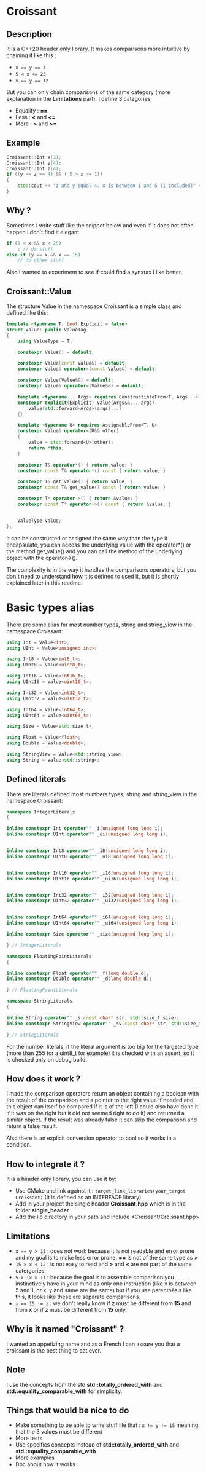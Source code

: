 # Croissant
## Description
It is a C++20 header only library. It makes comparisons more intuitive by chaining it like this :
* `x == y == z`
* `5 < x <= 25`
* `x == y == 12`

But you can only chain comparisons of the same category (more explanation in the __Limitations__ part). I define 3 categories:
* Equality : __==__
* Less : __<__ and __<=__
* More : __>__ and __>=__

## Example
```Cpp
Croissant::Int x(3);
Croissant::Int y(4);
Croissant::Int z(4);
if ((y == z == 4) && ( 5 > x >= 1))
{
	std::cout << "z and y equal 4. x is between 1 and 5 (1 included)" << std::endl;
}
```


## Why ?
Sometimes I write stuff like the snippet below and even if it does not often happen I don't find it elegant.
```Cpp
if (5 < x && x < 25)
	; // do stuff
else if (y == x && x == 15)
	// do other stuff
```
Also I wanted to experiment to see if could find a synxtax I like better.

## Croissant::Value
The structure Value in the namespace Croissant is a simple class and defined like this:
```Cpp
template <typename T, bool Explicit = false>
struct Value: public ValueTag
{
    using ValueType = T;

    constexpr Value() = default;

    constexpr Value(const Value&) = default;
    constexpr Value& operator=(const Value&) = default;

    constexpr Value(Value&&) = default;
    constexpr Value& operator=(Value&&) = default;

    template <typename... Args> requires ConstructibleFrom<T, Args...>
    constexpr explicit(Explicit) Value(Args&&... args):
        value(std::forward<Args>(args)...)
    {}

    template <typename U> requires AssignableFrom<T, U>
    constexpr Value& operator=(U&& other)
    {
        value = std::forward<U>(other);
        return *this;
    }

    constexpr T& operator*() { return value; }
    constexpr const T& operator*() const { return value; }

    constexpr T& get_value() { return value; }
    constexpr const T& get_value() const { return value; }

    constexpr T* operator->() { return &value; }
    constexpr const T* operator->() const { return &value; }


    ValueType value;
};
```
It can be constructed or assigned the same way than the type it encapsulate, you can access the underlying value with the operator*() or the method get_value() and you can call the method of the underlying object with the operator->().

The complexity is in the way it handles the comparisons operators, but you don't need to understand how it is defined to used it, but it is shortly explained later in this readme.

# Basic types alias
There are some alias for most number types, string and string_view in the namespace Croissant:
```Cpp
using Int = Value<int>;
using UInt = Value<unsigned int>;

using Int8 = Value<int8_t>;
using UInt8 = Value<uint8_t>;

using Int16 = Value<int16_t>;
using UInt16 = Value<uint16_t>;

using Int32 = Value<int32_t>;
using UInt32 = Value<uint32_t>;

using Int64 = Value<int64_t>;
using UInt64 = Value<uint64_t>;

using Size = Value<std::size_t>;

using Float = Value<float>;
using Double = Value<double>;

using StringView = Value<std::string_view>;
using String = Value<std::string>;

```

## Defined literals
There are literals defined most numbers types, string and string_view in the namespace Croissant:

```Cpp
namespace IntegerLiterals
{

inline constexpr Int operator"" _i(unsigned long long i);
inline constexpr UInt operator"" _ui(unsigned long long i);


inline constexpr Int8 operator"" _i8(unsigned long long i);
inline constexpr UInt8 operator"" _ui8(unsigned long long i);


inline constexpr Int16 operator"" _i16(unsigned long long i);
inline constexpr UInt16 operator"" _ui16(unsigned long long i);


inline constexpr Int32 operator"" _i32(unsigned long long i);
inline constexpr UInt32 operator"" _ui32(unsigned long long i);


inline constexpr Int64 operator"" _i64(unsigned long long i);
inline constexpr UInt64 operator"" _ui64(unsigned long long i);

inline constexpr Size operator"" _size(unsigned long long i);

} // IntegerLiterals

namespace FloatingPointLiterals
{

inline constexpr Float operator"" _f(long double d);
inline constexpr Double operator"" _d(long double d);

} // FloatingPointLiterals

namespace StringLiterals
{

inline String operator"" _s(const char* str, std::size_t size);
inline constexpr StringView operator"" _sv(const char* str, std::size_t size);

} // StringLiterals

```
For the number literals, if the literal argument is too big for the targeted type (more than 255 for a uint8_t for example) it is checked with an assert, so it is checked only on debug build.

## How does it work ?
I made the comparison operators return an object containing a boolean with the result of the comparison and a pointer to the right value if needed and this object can itself be compared if it is of the left (I could also have done it if it was on the right but it did not seemed right to do it) and returned a similar object. If the result was already false it can skip the comparison and return a false result.

Also there is an explicit conversion operator to bool so it works in a condition.


## How to integrate it ?
It is a header only library, you can use it by:
- Use CMake and link against it : `target_link_libraries(your_target Croissant)` (It is defined as an INTERFACE library)
- Add in your project the single header __Croissant.hpp__ which is in the folder __single_header__
- Add the lib directory in your path and include <Croissant/Croissant.hpp>

## Limitations
* `x == y > 15` : does not work because it is not readable and error prone and my goal is to make less error prone. __==__ is not of the same type as __>__
* `15 > x < 12` : is not easy to read and __>__ and __<__ are not part of the same catergories.
* `5 > (x > 1)` : because the goal is to assemble comparison you instinctively have in your mind as only one instruction (like x is between 5 and 1, or x, y and same are the same) but if you use parenthèsis like this, it looks like these are separate comparisons.
* `x == 15 != z` : we don't really know if __z__ must be different from __15__ and from __x__ or if __z__ must be different from __15__ only.

## Why is it named "Croissant" ?
I wanted an appetizing name and as a French I can assure you that a croissant is the best thing to eat ever.

## Note
I use the concepts from the std __std::totally_ordered_with__ and __std::equality_comparable_with__ for simplicity.

## Things that would be nice to do
* Make something to be able to write stuff lile that : `x != y != 15` meaning that the 3 values must be different
* More tests
* Use specifics concepts instead of __std::totally_ordered_with__ and __std::equality_comparable_with__
* More examples
* Doc about how it works

